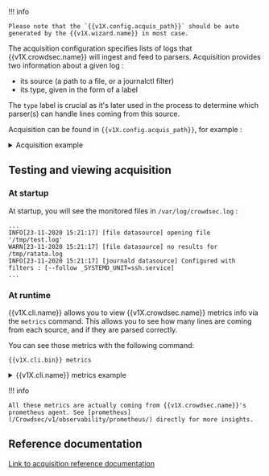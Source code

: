 !!! info 

    Please note that the `{{v1X.config.acquis_path}}` should be auto generated by the {{v1X.wizard.name}} in most case.

The acquisition configuration specifies lists of logs that {{v1X.crowdsec.name}} will ingest and feed to parsers.
Acquisition provides two information about a given log :

 - its source (a path to a file, or a journalctl filter)
 - its type, given in the form of a label

The `type` label is crucial as it's later used in the process to determine which parser(s) can handle lines coming from this source.

Acquisition can be found in `{{v1X.config.acquis_path}}`, for example :
<details>
  <summary>Acquisition example</summary>
```yaml
filenames:
  - /var/log/nginx/access-*.log
  - /var/log/nginx/error.log
labels:
  type: nginx
---
filenames:
  - /var/log/auth.log
labels:
  type: syslog
---
journalctl_filter:
 - "_SYSTEMD_UNIT=ssh.service"
labels:
  type: syslog
```
</details>


## Testing and viewing acquisition

### At startup

At startup, you will see the monitored files in `/var/log/crowdsec.log` :

```
...
INFO[23-11-2020 15:21:17] [file datasource] opening file '/tmp/test.log' 
WARN[23-11-2020 15:21:17] [file datasource] no results for /tmp/ratata.log 
INFO[23-11-2020 15:21:17] [journald datasource] Configured with filters : [--follow _SYSTEMD_UNIT=ssh.service] 
...
```

### At runtime

{{v1X.cli.name}} allows you to view {{v1X.crowdsec.name}} metrics info via the `metrics` command.
This allows you to see how many lines are coming from each source, and if they are parsed correctly.

You can see those metrics with the following command:
```
{{v1X.cli.bin}} metrics
```


<details>
  <summary>{{v1X.cli.name}} metrics example</summary>

```bash
## {{v1X.cli.bin}} metrics
...
INFO[0000] Acquisition Metrics:     
+--------------------------------------+------------+--------------+----------------+------------------------+
|                SOURCE                | LINES READ | LINES PARSED | LINES UNPARSED | LINES POURED TO BUCKET |
+--------------------------------------+------------+--------------+----------------+------------------------+
| /tmp/test.log                        |         10 |           10 | -              |                     11 |
| journalctl-_SYSTEMD_UNIT=ssh.service |         36 |           12 |             24 |                     17 |
+--------------------------------------+------------+--------------+----------------+------------------------+
...
```

</details>


!!! info

    All these metrics are actually coming from {{v1X.crowdsec.name}}'s prometheus agent. See [prometheus](/Crowdsec/v1/observability/prometheus/) directly for more insights.


## Reference documentation

[Link to acquisition reference documentation](/Crowdsec/v1/references/acquisition/)
